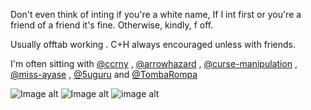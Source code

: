 
Don't even think of inting if you're a white name, If I int first or you're a friend of a friend it's fine. Otherwise, kindly, f off. 

Usually offtab working . C+H always encouraged unless with friends.

I'm often sitting with [@ccrny](https://github.com/ccrny) , [@arrowhazard](https://github.com/arrowhazard) , [@curse-manipulation](https://github.com/curse-manipulation) , [@miss-ayase](https://github.com/miss-ayase) , [@5uguru](https://github.com/5uguru) and [@TombaRompa](https://github.com/TombaRompa)


![Image alt](https://watermelon.crd.co/assets/images/gallery07/e7ecda04.gif?v=6332de85) ![Image alt](https://watermelon.crd.co/assets/images/gallery07/cd2287c3.gif?v=6332de85) ![image alt](https://watermelon.crd.co/assets/images/gallery07/4ce89e42.gif?v=6332de85)
<!---
Judgenvy/Judgenvy is a ✨ special ✨ repository because its `README.md` (this file) appears on your GitHub profile.
You can click the Preview link to take a look at your changes.
--->

